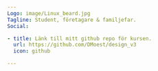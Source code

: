 ```yaml
---
Logo: image/Linux_beard.jpg
Tagline: Student, företagare & familjefar.
Social:

- title: Länk till mitt github repo för kursen.
  url: https://github.com/DMoest/design_v3
  icon: github

---
```

